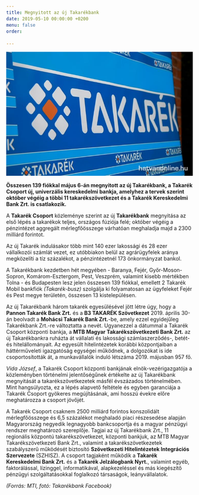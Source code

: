 ```yaml
---
title: Megnyitott az új Takarékbank
date: 2019-05-10 00:00:00 +0200
menu: false
order: 

---
```


![](/uploads/takarek.jpg)

**Összesen 139 fiókkal május 6-án megnyitott az új Takarékbank, a Takarék Csoport új, univerzális kereskedelmi bankja, amelyhez a tervek szerint október végéig a többi 11 takarékszövetkezet és a Takarék Kereskedelmi Bank Zrt. is csatlakozik.**

A **Takarék Csoport** közleménye szerint az új **Takarékbank** megnyitása az első lépés a takarékok teljes, országos fúziója felé; október végéig a pénzintézet aggregált mérlegfőösszege várhatóan meghaladja majd a 2300 milliárd forintot.

Az új Takarék indulásakor több mint 140 ezer lakossági és 28 ezer vállalkozói számlát vezet, ez utóbbiakon belül az agrárügyfelek aránya megközelíti a tíz százalékot, a pénzintézetnél 173 önkormányzat bankol.

A Takarékbank kezdetben hét megyében - Baranya, Fejér, Győr-Moson-Sopron, Komárom-Esztergom, Pest, Veszprém, valamint kisebb mértékben Tolna - és Budapesten lesz jelen összesen 139 fiókkal, emellett 2 Takarék Mobil bankfiók _(Takarék-busz)_ szolgálja ki folyamatosan az ügyfeleket Fejér és Pest megye területén, összesen 13 kistelepülésen.

Az új Takarékbank három takarék egyesülésével jött létre úgy, hogy a **Pannon Takarék Bank Zrt.** és a **B3 TAKARÉK Szövetkezet** 2019. április 30-án beolvadt a **Mohácsi Takarék Bank Zrt.**-be, amely ezzel egyidejűleg Takarékbank Zrt.-re változtatta a nevét. Ugyanezzel a dátummal a Takarék Csoport központi bankja, a **MTB Magyar Takarékszövetkezeti Bank Zrt.** az új Takarékbankra ruházta át vállalati és lakossági számlaszerződés-, betét- és hitelállományait. Az egyesült hitelintézetek korábbi központjaiban a háttérműveleti igazgatóság egységei működnek, a dolgozókat is ide csoportosították át, a munkavállalók induló létszáma 2019. májusban 957 fő.

_Vida József_, a Takarék Csoport központi bankjának elnök-vezérigazgatója a közleményben történelmi jelentőségűnek értékelte az új Takarékbank megnyitását a takarékszövetkezetek másfél évszázados történelmében. Mint hangsúlyozta, ez a lépés alapvető feltétele és egyben garanciája a Takarék Csoport gyökeres megújításának, ami hosszú évekre előre meghatározza a csoport jövőjét.

A Takarék Csoport csaknem 2500 milliárd forintos konszolidált mérlegfőösszege és 6,5 százalékot meghaladó piaci részesedése alapján Magyarország negyedik legnagyobb bankcsoportja és a magyar pénzügyi rendszer meghatározó szereplője. Tagjai az új Takarékbank Zrt., 11 regionális központú takarékszövetkezet, központi bankjuk, az MTB Magyar Takarékszövetkezeti Bank Zrt., valamint a takarékszövetkezetek szabályszerű működését biztosító **Szövetkezeti Hitelintézetek Integrációs Szervezete** (SZHISZ). A csoport tagjaként működik a **Takarék Kereskedelmi Bank Zrt.** és a **Takarék Jelzálogbank Nyrt.**, valamint egyéb, faktorálással, lízinggel, informatikával, alapkezeléssel és más kiegészítő pénzügyi szolgáltatásokkal foglalkozó társaságok, leányvállalatok.

_(Forrás: MTI, fotó: Takarékbank Facebook)_